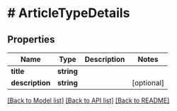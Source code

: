 # # ArticleTypeDetails

## Properties

Name | Type | Description | Notes
------------ | ------------- | ------------- | -------------
**title** | **string** |  | 
**description** | **string** |  | [optional] 

[[Back to Model list]](../../README.md#documentation-for-models) [[Back to API list]](../../README.md#documentation-for-api-endpoints) [[Back to README]](../../README.md)



